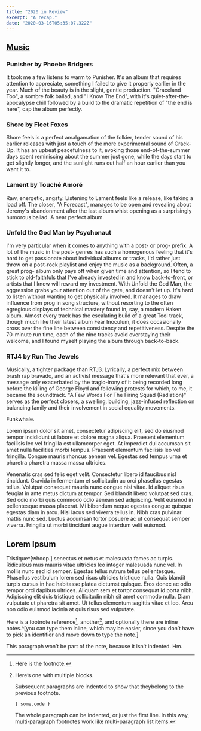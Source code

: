 ```yaml
---
title: "2020 in Review"
excerpt: "A recap."
date: "2020-03-16T05:35:07.322Z"
---
```


## [Music](https://www.last.fm/user/Pixelzerox/library/albums?from=2020-01-01&to=2020-12-31)

### Punisher by Phoebe Bridgers

It took me a few listens to warm to Punisher. It's an album that requires attention to appreciate,
something I failed to give it properly earlier in the year. Much of the beauty is in the slight,
gentle production. "Graceland Too", a sombre folk ballad, and "I Know The End", with it's
quiet-after-the-apocalypse chill followed by a build to the dramatic repetition of "the end is
here", cap the album perfectly.

### Shore by Fleet Foxes

Shore feels is a perfect amalgamation of the folkier, tender sound of his earlier releases with just
a touch of the more experimental sound of Crack-Up. It has an upbeat peacefulness to it, evoking
those end-of-the-summer days spent reminiscing about the summer just gone, while the days start to
get slightly longer, and the sunlight runs out half an hour earlier than you want it to.

### Lament by Touché Amoré

Raw, energetic, angsty. Listening to Lament feels like a release, like taking a load off. The
closer, "A Forecast", manages to be open and revealing about Jeremy's abandonment after the last
album whist opening as a surprisingly humorous ballad. A near perfect album.

### Unfold the God Man by Psychonaut

I'm very particular when it comes to anything with a post- or prog- prefix. A lot of the music in
the post- genres has such a homogenous feeling that it's hard to get passionate about individual
albums or tracks, I'd rather just throw on a post-rock playlist and enjoy the music as a background.
Often, a great prog- album only pays off when given time and attention, so I tend to stick to
old-faithfuls that I've already invested in and know back-to-front, or artists that I know will
reward my investment. With Unfold the God Man, the aggression grabs your attention out of the gate,
and doesn't let up. It's hard to listen without wanting to get physically involved. It manages to
draw influence from prog in song structure, without resorting to the often egregious displays of
technical mastery found in, say, a modern Haken album. Almost every track has the escalating build
of a great Tool track, though much like their latest album Fear Inoculum, it does occasionally cross
over the fine line between consistency and repetitiveness. Despite the 70-minute run time, each of
the nine tracks avoid overstaying their welcome, and I found myself playing the album through
back-to-back.

### RTJ4 by Run The Jewels

Musically, a tighter package than RTJ3. Lyrically, a perfect mix between brash rap bravado, and an
activist message that's more relevant that ever, a message only exacerbated by the tragic-irony of
it being recorded long before the killing of George Floyd and following protests for which, to me,
it became the soundtrack. "A Few Words For The Firing Squad (Radiation)" serves as the perfect
closers, a swelling, building, jazz-infused reflection on balancing family and their involvement in
social equality movements.

Funkwhale.

Lorem ipsum dolor sit amet, consectetur adipiscing elit, sed do eiusmod tempor incididunt ut labore
et dolore magna aliqua. Praesent elementum facilisis leo vel fringilla est ullamcorper eget. At
imperdiet dui accumsan sit amet nulla facilities morbi tempus. Praesent elementum facilisis leo vel
fringilla. Congue mauris rhoncus aenean vel. Egestas sed tempus urna et pharetra pharetra massa
massa ultricies.

Venenatis cras sed felis eget velit. Consectetur libero id faucibus nisl tincidunt. Gravida in
fermentum et sollicitudin ac orci phasellus egestas tellus. Volutpat consequat mauris nunc congue
nisi vitae. Id aliquet risus feugiat in ante metus dictum at tempor. Sed blandit libero volutpat sed
cras. Sed odio morbi quis commodo odio aenean sed adipiscing. Velit euismod in pellentesque massa
placerat. Mi bibendum neque egestas congue quisque egestas diam in arcu. Nisi lacus sed viverra
tellus in. Nibh cras pulvinar mattis nunc sed. Luctus accumsan tortor posuere ac ut consequat semper
viverra. Fringilla ut morbi tincidunt augue interdum velit euismod.

## Lorem Ipsum

Tristique^[whoop.] senectus et netus et malesuada fames ac turpis. Ridiculous mus mauris vitae
ultricies leo integer malesuada nunc vel. In mollis nunc sed id semper. Egestas tellus rutrum tellus
pellentesque. Phasellus vestibulum lorem sed risus ultricies tristique nulla. Quis blandit turpis
cursus in hac habitasse platea dictumst quisque. Eros donec ac odio tempor orci dapibus ultrices.
Aliquam sem et tortor consequat id porta nibh. Adipiscing elit duis tristique sollicitudin nibh sit
amet commodo nulla. Diam vulputate ut pharetra sit amet. Ut tellus elementum sagittis vitae et leo.
Arcu non odio euismod lacinia at quis risus sed vulputate.

Here is a footnote reference[^1], another[^†], and optionally there are inline notes.^[you can type
them inline, which may be easier, since you don’t have to pick an identifier and move down to type
the note.]

[^1]: Here is the footnote.
[^†]: Here’s one with multiple blocks.

    Subsequent paragraphs are indented to show that theybelong to the previous footnote.

        { some.code }

    The whole paragraph can be indented, or just the first line. In this way, multi-paragraph
    footnotes work like multi-paragraph list items.

This paragraph won’t be part of the note, because it isn’t indented. Hm.
